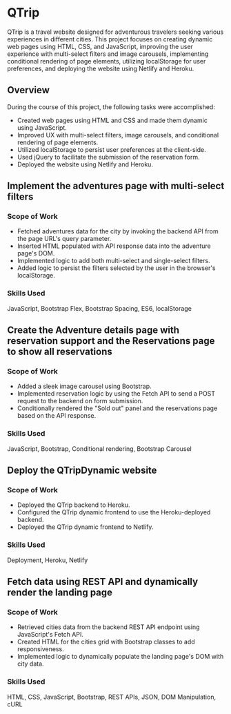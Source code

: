 # QTrip

QTrip is a travel website designed for adventurous travelers seeking various experiences in different cities. This project focuses on creating dynamic web pages using HTML, CSS, and JavaScript, improving the user experience with multi-select filters and image carousels, implementing conditional rendering of page elements, utilizing localStorage for user preferences, and deploying the website using Netlify and Heroku.

## Overview

During the course of this project, the following tasks were accomplished:

- Created web pages using HTML and CSS and made them dynamic using JavaScript.
- Improved UX with multi-select filters, image carousels, and conditional rendering of page elements.
- Utilized localStorage to persist user preferences at the client-side.
- Used jQuery to facilitate the submission of the reservation form.
- Deployed the website using Netlify and Heroku.

## Implement the adventures page with multi-select filters

### Scope of Work

- Fetched adventures data for the city by invoking the backend API from the page URL's query parameter.
- Inserted HTML populated with API response data into the adventure page's DOM.
- Implemented logic to add both multi-select and single-select filters.
- Added logic to persist the filters selected by the user in the browser's localStorage.

### Skills Used

JavaScript, Bootstrap Flex, Bootstrap Spacing, ES6, localStorage

## Create the Adventure details page with reservation support and the Reservations page to show all reservations

### Scope of Work

- Added a sleek image carousel using Bootstrap.
- Implemented reservation logic by using the Fetch API to send a POST request to the backend on form submission.
- Conditionally rendered the "Sold out" panel and the reservations page based on the API response.

### Skills Used

JavaScript, Bootstrap, Conditional rendering, Bootstrap Carousel

## Deploy the QTripDynamic website

### Scope of Work

- Deployed the QTrip backend to Heroku.
- Configured the QTrip dynamic frontend to use the Heroku-deployed backend.
- Deployed the QTrip dynamic frontend to Netlify.

### Skills Used

Deployment, Heroku, Netlify

## Fetch data using REST API and dynamically render the landing page

### Scope of Work

- Retrieved cities data from the backend REST API endpoint using JavaScript's Fetch API.
- Created HTML for the cities grid with Bootstrap classes to add responsiveness.
- Implemented logic to dynamically populate the landing page's DOM with city data.

### Skills Used

HTML, CSS, JavaScript, Bootstrap, REST APIs, JSON, DOM Manipulation, cURL

